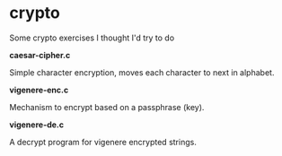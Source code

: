 # crypto

Some crypto exercises I thought I'd try to do

**caesar-cipher.c**

Simple character encryption, moves each character to next in alphabet.

**vigenere-enc.c**

Mechanism to encrypt based on a passphrase (key).

**vigenere-de.c**

A decrypt program for vigenere encrypted strings.

